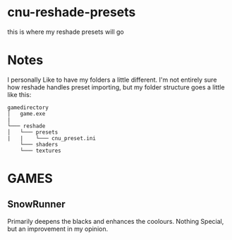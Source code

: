 # cnu-reshade-presets
this is where my reshade presets will go

# Notes
I personally Like to have my folders a little different. I'm not entirely sure how reshade handles preset importing, but my folder structure goes a little like this:

```
gamedirectory
│   game.exe    
|
└─── reshade
│   └─── presets
|   |    └─── cnu_preset.ini
    └─── shaders
    └─── textures
```

# GAMES
## SnowRunner
Primarily deepens the blacks and enhances the coolours. Nothing Special, but an improvement in my opinion.
